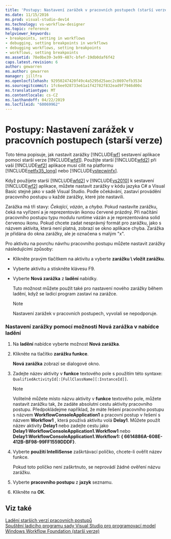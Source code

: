 ```yaml
---
title: 'Postupy: Nastavení zarážek v pracovních postupech (starší verze) | Dokumentace Microsoftu'
ms.date: 11/15/2016
ms.prod: visual-studio-dev14
ms.technology: vs-workflow-designer
ms.topic: reference
helpviewer_keywords:
- breakpoints, setting in workflows
- debugging, setting breakpoints in workflows
- debugging workflows, setting breakpoints
- workflows, setting breakpoints
ms.assetid: 78e0be39-3e99-487c-bfef-19db0daf6f42
caps.latest.revision: 6
author: gewarren
ms.author: gewarren
manager: jillfra
ms.openlocfilehash: 92950247420f49c4a5295d25aec2c8697efb3534
ms.sourcegitcommit: 1fc6ee928733e61a1f42782f832ead9f7946d00c
ms.translationtype: MT
ms.contentlocale: cs-CZ
ms.lasthandoff: 04/22/2019
ms.locfileid: "60069962"
---
```

# <a name="how-to-set-breakpoints-in-workflows-legacy"></a>Postupy: Nastavení zarážek v pracovních postupech (starší verze)
Toto téma popisuje, jak nastavit zarážky [!INCLUDE[wf](../includes/wf-md.md)] sestavení aplikace pomocí starší verze [!INCLUDE[wfd1](../includes/wfd1-md.md)]. Použijte starší [!INCLUDE[wfd2](../includes/wfd2-md.md)] při vaší [!INCLUDE[wf2](../includes/wf2-md.md)] aplikace musí cílit na platformu [!INCLUDE[netfx35_long](../includes/netfx35-long-md.md)] nebo [!INCLUDE[vstecwinfx](../includes/vstecwinfx-md.md)].  
  
 Když použijete starší [!INCLUDE[wfd2](../includes/wfd2-md.md)] v [!INCLUDE[vs2010](../includes/vs2010-md.md)] k sestavení [!INCLUDE[wf2](../includes/wf2-md.md)] aplikace, můžete nastavit zarážky v kódu jazyka C# a Visual Basic stejně jako v sadě Visual Studio. Podle očekávání, zastaví provádění pracovního postupu u každé zarážky, které jste nastavili.  
  
 Zarážka má tři stavy: *Čekající*, *vázán*, a *chyba*. Pokud nastavíte zarážku, čeká na vyřízení a je reprezentován ikonou červené prázdný. Při načítání pracovního postupu typu modulu runtime vázán a je reprezentována solid červenou ikonu. Pokud chcete zadat nesprávný formát pro zarážku, jako s názvem aktivita, která není platná, zobrazí se okno aplikace chyba. Zarážka je přidána do okna zarážky, ale je označena s malým "x".  
  
 Pro aktivitu na povrchu návrhu pracovního postupu můžete nastavit zarážky následujícími způsoby:  
  
- Klikněte pravým tlačítkem na aktivitu a vyberte **zarážku \ vložit zarážku**.  
  
- Vyberte aktivitu a stiskněte klávesu F9.  
  
- Vyberte **Nová zarážka** z **ladění** nabídky.  
  
     Tuto možnost můžete použít také pro nastavení nového zarážky během ladění, když se ladicí program zastaví na zarážce.  
  
    > [!NOTE]
    >  Nastavení zarážek v pracovních postupech, vyvolali se nepodporuje.  
  
### <a name="to-set-a-breakpoint-using-the-new-breakpoint-option-on-the-debug-menu"></a>Nastavení zarážky pomocí možnosti Nová zarážka v nabídce ladění  
  
1. Na **ladění** nabídce vyberte možnost **Nová zarážka**.  
  
2. Klikněte na tlačítko **zarážku funkce**.  
  
     **Nová zarážka** zobrazí se dialogové okno.  
  
3. Zadejte název aktivity v **funkce** textového pole s použitím této syntaxe: `QualifiedActivityId[:[FullClassName][:InstanceId]]`.  
  
    > [!NOTE]
    >  Volitelně můžete místo názvu aktivity v **funkce** textového pole, můžete nastavit zarážku tak, že zadáte absolutní cestu aktivity pracovního postupu. Předpokládejme například, že máte řešení pracovního postupu s názvem **WorkflowConsoleApplication1** a pracovní postup v řešení s názvem **Workflow1** , která používá aktivitu volá **Delay1**. Můžete použít název aktivity **Delay1** nebo zadejte cestu jako **Delay1:WorkflowConsoleApplication1.Workflow1** nebo **Delay1:WorkflowConsoleApplication1.Workflow1: { 6614886A-608E-412B-BF98-99FF1559DDDF}**.  
  
4. Vyberte **použití IntelliSense** zaškrtávací políčko, chcete-li ověřit název funkce.  
  
     Pokud toto políčko není zaškrtnuto, se neprovádí žádné ověření názvu zarážku.  
  
5. Vyberte **pracovního postupu** z **jazyk** seznamu.  
  
6. Klikněte na **OK**.  
  
## <a name="see-also"></a>Viz také  
 [Ladění starších verzí pracovních postupů](../workflow-designer/debugging-legacy-workflows.md)   
 [Spuštění ladicího programu sady Visual Studio pro programovací model Windows Workflow Foundation (starší verze)](../workflow-designer/invoking-the-visual-studio-debugger-for-windows-workflow-foundation-legacy.md)